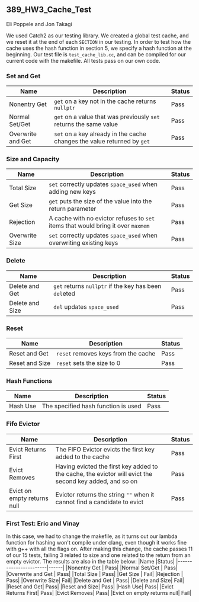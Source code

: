 ## 389_HW3_Cache_Test
Eli Poppele and Jon Takagi

We used Catch2 as our testing library. We created a global test cache, and we reset it at the end of each `SECTION` in our testing. In order to test how the cache uses the hash function in section 5, we specify a hash function at the beginning. Our test file is `test_cache_lib.cc`, and can be compiled for our current code with the makefile. All tests pass on our own code.

### Set and Get
|Name             |Description    |Status|
|-----------------|---------------|------|
|Nonentry Get     |`get` on a key not in the cache returns `nullptr`|Pass  |
|Normal Set/Get   |`get` on a value that was previously `set` returns the same value|Pass  |
|Overwrite and Get|`set` on a key already in the cache changes the value returned by `get`|Pass  |

### Size and Capacity
|Name             |Description    |Status|
|-----------------|---------------|------|
|Total Size |`set` correctly updates `space_used` when adding new keys|Pass|
|Get Size|`get` puts the size of the value into the return parameter |Pass|
|Rejection| A cache with no evictor refuses to `set` items that would bring it over `maxmem` |Pass|
|Overwrite Size| `set` correctly updates `space_used` when overwriting existing keys |Pass|

### Delete
|Name             |Description    |Status|
|-----------------|---------------|------|
|Delete and Get | `get` returns `nullptr` if the key has been `del`eted |Pass|
|Delete and Size| `del` updates `space_used` |Pass|

### Reset
|Name             |Description    |Status|
|-----------------|---------------|------|
|Reset and Get | `reset` removes keys from the cache | Pass|
|Reset and Size | `reset` sets the size to 0 |Pass|

### Hash Functions
|Name             |Description    |Status|
|-----------------|---------------|------|
|Hash Use | The specified hash function is used | Pass|

### Fifo Evictor
|Name             |Description    |Status|
|-----------------|---------------|------|
|Evict Returns First| The FIFO Evictor evicts the first key added to the cache |Pass|
|Evict Removes| Having evicted the first key added to the cache, the evictor will evict the second key added, and so on |Pass|
|Evict on empty returns null| Evictor returns the string `""` when it cannot find a candidate to evict |Pass|

### First Test: Eric and Vinay
In this case, we had to change the makefile, as it turns out our lambda function for hashing won't compile under clang, even though it works fine with g++ with all the flags on. After making this change, the cache passes 11 of our 15 tests, failing 3 related to size and one related to the return from an empty evictor. The results are also in the table below:
|Name               |Status|
|-----------------------|------|
|Nonentry Get | Pass|
|Normal Set/Get | Pass|
|Overwrite and Get | Pass|
|Total Size | Pass|
|Get Size | Fail|
|Rejection | Pass|
|Overwrite Size| Fail|
|Delete and Get | Pass|
|Delete and Size| Fail|
|Reset and Get| Pass|
|Reset and Size| Pass|
|Hash Use| Pass|
|Evict Returns First| Pass|
|Evict Removes| Pass|
|Evict on empty returns null| Fail|

